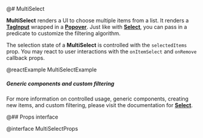 @# MultiSelect

__MultiSelect__ renders a UI to choose multiple items from a list. It renders a
[__TagInput__](#core/components/tag-input) wrapped in a [__Popover__](#core/components/popover).
Just like with [__Select__](#select/select), you can pass in a predicate to customize the filtering algorithm.

The selection state of a __MultiSelect__ is controlled with the `selectedItems` prop.
You may react to user interactions with the `onItemSelect` and `onRemove` callback props.

@reactExample MultiSelectExample

<div class="@ns-callout @ns-intent-primary @ns-icon-info-sign @ns-callout-has-body-content">
    <h5 class="@ns-heading">Generic components and custom filtering</h5>

For more information on controlled usage, generic components, creating new items, and custom filtering,
please visit the documentation for [__Select__](#select/select).

</div>

@## Props interface

@interface MultiSelectProps
